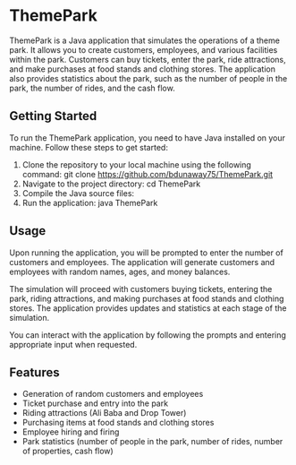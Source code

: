 # ThemePark

ThemePark is a Java application that simulates the operations of a theme park. It allows you to create customers, employees, and various facilities within the park. Customers can buy tickets, enter the park, ride attractions, and make purchases at food stands and clothing stores. The application also provides statistics about the park, such as the number of people in the park, the number of rides, and the cash flow.

## Getting Started

To run the ThemePark application, you need to have Java installed on your machine. Follow these steps to get started:

1. Clone the repository to your local machine using the following command:
git clone https://github.com/bdunaway75/ThemePark.git
2. Navigate to the project directory: cd ThemePark 
3. Compile the Java source files:
4. Run the application: java ThemePark


## Usage

Upon running the application, you will be prompted to enter the number of customers and employees. The application will generate customers and employees with random names, ages, and money balances.

The simulation will proceed with customers buying tickets, entering the park, riding attractions, and making purchases at food stands and clothing stores. The application provides updates and statistics at each stage of the simulation.

You can interact with the application by following the prompts and entering appropriate input when requested.

## Features

- Generation of random customers and employees
- Ticket purchase and entry into the park
- Riding attractions (Ali Baba and Drop Tower)
- Purchasing items at food stands and clothing stores
- Employee hiring and firing
- Park statistics (number of people in the park, number of rides, number of properties, cash flow)






